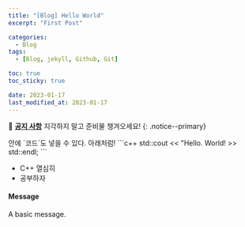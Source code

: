 ```yaml
---
title: "[Blog] Hello World"
excerpt: "First Post"

categories:
  - Blog
tags:
  - [Blog, jekyll, Github, Git]

toc: true
toc_sticky: true

date: 2023-01-17
last_modified_at: 2023-01-17
---
```


🌝 **<u>공지 사항</u>** 지각하지 말고 준비물 챙겨오세요!
{: .notice--primary}

<div class="notice--primary" markdown="1">
안에 `코드`도 넣을 수 있다. 아래처럼!
    ```c++
std::cout << "Hello. World! >> std::endl;
    ```

- C++ 열심히
- 공부하자
</div>

<div class="notice">
  <h4>Message</h4>
  <p>A basic message.</p>
</div>
